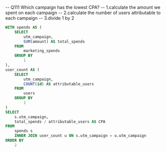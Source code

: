 -- Q111 Which campaign has the lowest CPA?
-- 1.calculate the amount we spent on each campaign 
-- 2.calculate the number of users attributable to each campaign 
-- 3.divide 1 by 2 
```sql 
WITH spends AS (
	SELECT
		utm_campaign,
		SUM(amount) AS total_spends
	FROM
		marketing_spends
	GROUP BY
		1
),
user_count AS (
	SELECT
		utm_campaign,
		COUNT(id) AS attributable_users
	FROM
		users
	GROUP BY
		1
)
SELECT
	s.utm_campaign,
	total_spends / attributable_users AS CPA
FROM
	spends s
	INNER JOIN user_count u ON s.utm_campaign = u.utm_campaign
ORDER BY
	2
```